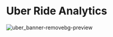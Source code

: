# Uber Ride Analytics

![uber_banner-removebg-preview](https://github.com/user-attachments/assets/4f53a907-d2ee-4c53-9dba-bbc90578a85a)

